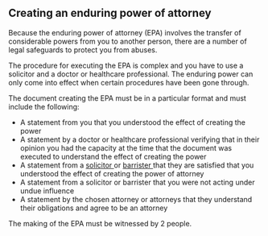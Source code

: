 ##  Creating an enduring power of attorney

Because the enduring power of attorney (EPA) involves the transfer of
considerable powers from you to another person, there are a number of legal
safeguards to protect you from abuses.

The procedure for executing the EPA is complex and you have to use a solicitor
and a doctor or healthcare professional. The enduring power can only come into
effect when certain procedures have been gone through.

The document creating the EPA must be in a particular format and must include
the following:

  * A statement from you that you understood the effect of creating the power 
  * A statement by a doctor or healthcare professional verifying that in their opinion you had the capacity at the time that the document was executed to understand the effect of creating the power 
  * A statement from a [ solicitor ](/en/justice/courtroom/solicitors/) or [ barrister ](/en/justice/courtroom/barristers/) that they are satisfied that you understood the effect of creating the power of attorney 
  * A statement from a solicitor or barrister that you were not acting under undue influence 
  * A statement by the chosen attorney or attorneys that they understand their obligations and agree to be an attorney 

The making of the EPA must be witnessed by 2 people.
